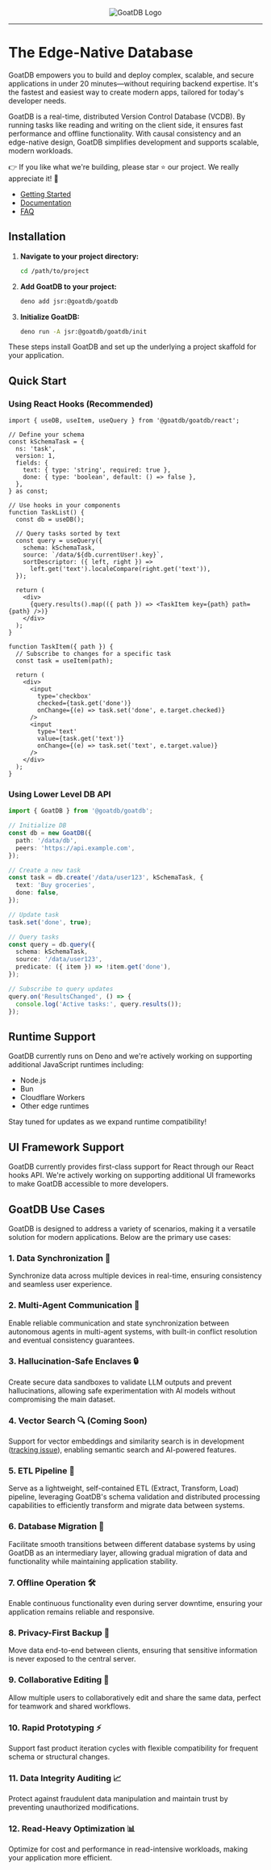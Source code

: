 <p align="center">
  <picture>
    <source media="(prefers-color-scheme: dark)" srcset="https://github.com/user-attachments/assets/4975e49c-e73c-435e-8e10-97adc2c0aaeb">
    <source media="(prefers-color-scheme: light)" srcset="https://github.com/user-attachments/assets/270caf47-3ed8-49d4-b3b9-74a51bd2d6c0">
    <img alt="GoatDB Logo" src="https://github.com/user-attachments/assets/270caf47-3ed8-49d4-b3b9-74a51bd2d6c0">
  </picture>
</p>

---

# The Edge-Native Database

GoatDB empowers you to build and deploy complex, scalable, and secure
applications in under 20 minutes—without requiring backend expertise. It's the
fastest and easiest way to create modern apps, tailored for today's developer
needs.

GoatDB is a real-time, distributed Version Control Database (VCDB). By running
tasks like reading and writing on the client side, it ensures fast performance
and offline functionality. With causal consistency and an edge-native design,
GoatDB simplifies development and supports scalable, modern workloads.

👉 If you like what we're building, please star ⭐️ our project. We really
appreciate it! 🙏

- [Getting Started](https://goatdb.dev/getting-started)
- [Documentation](https://goatdb.dev)
- [FAQ](https://goatdb.dev/faq)

## Installation

1. **Navigate to your project directory:**

   ```bash
   cd /path/to/project
   ```

2. **Add GoatDB to your project:**

   ```bash
   deno add jsr:@goatdb/goatdb
   ```

3. **Initialize GoatDB:**

   ```bash
   deno run -A jsr:@goatdb/goatdb/init
   ```

These steps install GoatDB and set up the underlying a project skaffold for your
application.

## Quick Start

### Using React Hooks (Recommended)

```tsx
import { useDB, useItem, useQuery } from '@goatdb/goatdb/react';

// Define your schema
const kSchemaTask = {
  ns: 'task',
  version: 1,
  fields: {
    text: { type: 'string', required: true },
    done: { type: 'boolean', default: () => false },
  },
} as const;

// Use hooks in your components
function TaskList() {
  const db = useDB();

  // Query tasks sorted by text
  const query = useQuery({
    schema: kSchemaTask,
    source: `/data/${db.currentUser!.key}`,
    sortDescriptor: ({ left, right }) =>
      left.get('text').localeCompare(right.get('text')),
  });

  return (
    <div>
      {query.results().map(({ path }) => <TaskItem key={path} path={path} />)}
    </div>
  );
}

function TaskItem({ path }) {
  // Subscribe to changes for a specific task
  const task = useItem(path);

  return (
    <div>
      <input
        type='checkbox'
        checked={task.get('done')}
        onChange={(e) => task.set('done', e.target.checked)}
      />
      <input
        type='text'
        value={task.get('text')}
        onChange={(e) => task.set('text', e.target.value)}
      />
    </div>
  );
}
```

### Using Lower Level DB API

```typescript
import { GoatDB } from '@goatdb/goatdb';

// Initialize DB
const db = new GoatDB({
  path: '/data/db',
  peers: 'https://api.example.com',
});

// Create a new task
const task = db.create('/data/user123', kSchemaTask, {
  text: 'Buy groceries',
  done: false,
});

// Update task
task.set('done', true);

// Query tasks
const query = db.query({
  schema: kSchemaTask,
  source: '/data/user123',
  predicate: ({ item }) => !item.get('done'),
});

// Subscribe to query updates
query.on('ResultsChanged', () => {
  console.log('Active tasks:', query.results());
});
```

## Runtime Support

GoatDB currently runs on Deno and we're actively working on supporting
additional JavaScript runtimes including:

- Node.js
- Bun
- Cloudflare Workers
- Other edge runtimes

Stay tuned for updates as we expand runtime compatibility!

## UI Framework Support

GoatDB currently provides first-class support for React through our React hooks
API. We're actively working on supporting additional UI frameworks to make
GoatDB accessible to more developers.

## GoatDB Use Cases

GoatDB is designed to address a variety of scenarios, making it a versatile
solution for modern applications. Below are the primary use cases:

### 1. **Data Synchronization** 🔄

Synchronize data across multiple devices in real-time, ensuring consistency and
seamless user experience.

### 2. **Multi-Agent Communication** 🤖

Enable reliable communication and state synchronization between autonomous
agents in multi-agent systems, with built-in conflict resolution and eventual
consistency guarantees.

### 3. **Hallucination-Safe Enclaves** 🔒

Create secure data sandboxes to validate LLM outputs and prevent hallucinations,
allowing safe experimentation with AI models without compromising the main
dataset.

### 4. **Vector Search** 🔍 (Coming Soon)

Support for vector embeddings and similarity search is in development
([tracking issue](https://github.com/goatplatform/goatdb/issues/15)), enabling
semantic search and AI-powered features.

### 5. **ETL Pipeline** 🔄

Serve as a lightweight, self-contained ETL (Extract, Transform, Load) pipeline,
leveraging GoatDB's schema validation and distributed processing capabilities to
efficiently transform and migrate data between systems.

### 6. **Database Migration** 🔄

Facilitate smooth transitions between different database systems by using GoatDB
as an intermediary layer, allowing gradual migration of data and functionality
while maintaining application stability.

### 7. **Offline Operation** 🛠️

Enable continuous functionality even during server downtime, ensuring your
application remains reliable and responsive.

### 8. **Privacy-First Backup** 🔐

Move data end-to-end between clients, ensuring that sensitive information is
never exposed to the central server.

### 9. **Collaborative Editing** 👥

Allow multiple users to collaboratively edit and share the same data, perfect
for teamwork and shared workflows.

### 10. **Rapid Prototyping** ⚡

Support fast product iteration cycles with flexible compatibility for frequent
schema or structural changes.

### 11. **Data Integrity Auditing** 📈

Protect against fraudulent data manipulation and maintain trust by preventing
unauthorized modifications.

### 12. **Read-Heavy Optimization** 📊

Optimize for cost and performance in read-intensive workloads, making your
application more efficient.
